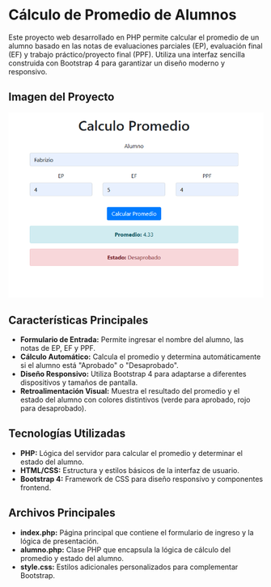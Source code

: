 # Cálculo de Promedio de Alumnos

Este proyecto web desarrollado en PHP permite calcular el promedio de un alumno basado en las notas de evaluaciones parciales (EP), evaluación final (EF) y trabajo práctico/proyecto final (PPF). Utiliza una interfaz sencilla construida con Bootstrap 4 para garantizar un diseño moderno y responsivo.

## Imagen del Proyecto

![Imagen de Ejemplo](proyecto.png)

## Características Principales

- **Formulario de Entrada:** Permite ingresar el nombre del alumno, las notas de EP, EF y PPF.
- **Cálculo Automático:** Calcula el promedio y determina automáticamente si el alumno está "Aprobado" o "Desaprobado".
- **Diseño Responsivo:** Utiliza Bootstrap 4 para adaptarse a diferentes dispositivos y tamaños de pantalla.
- **Retroalimentación Visual:** Muestra el resultado del promedio y el estado del alumno con colores distintivos (verde para aprobado, rojo para desaprobado).

## Tecnologías Utilizadas

- **PHP:** Lógica del servidor para calcular el promedio y determinar el estado del alumno.
- **HTML/CSS:** Estructura y estilos básicos de la interfaz de usuario.
- **Bootstrap 4:** Framework de CSS para diseño responsivo y componentes frontend.

## Archivos Principales

- **index.php:** Página principal que contiene el formulario de ingreso y la lógica de presentación.
- **alumno.php:** Clase PHP que encapsula la lógica de cálculo del promedio y estado del alumno.
- **style.css:** Estilos adicionales personalizados para complementar Bootstrap.
